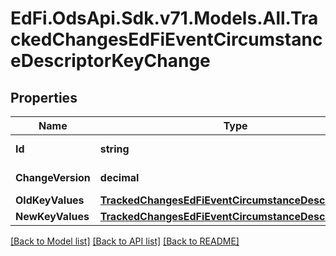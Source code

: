 # EdFi.OdsApi.Sdk.v71.Models.All.TrackedChangesEdFiEventCircumstanceDescriptorKeyChange

## Properties

Name | Type | Description | Notes
------------ | ------------- | ------------- | -------------
**Id** | **string** | Resource identifier | [optional] 
**ChangeVersion** | **decimal** | Change version | [optional] 
**OldKeyValues** | [**TrackedChangesEdFiEventCircumstanceDescriptorKey**](TrackedChangesEdFiEventCircumstanceDescriptorKey.md) |  | [optional] 
**NewKeyValues** | [**TrackedChangesEdFiEventCircumstanceDescriptorKey**](TrackedChangesEdFiEventCircumstanceDescriptorKey.md) |  | [optional] 

[[Back to Model list]](../README.md#documentation-for-models) [[Back to API list]](../README.md#documentation-for-api-endpoints) [[Back to README]](../README.md)

